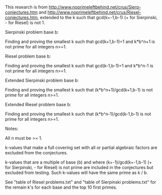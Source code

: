 This research is from http://www.noprimeleftbehind.net/crus/Sierp-conjectures.htm and http://www.noprimeleftbehind.net/crus/Riesel-conjectures.htm, extended to the k such that gcd(k+-1,b-1) (+ for Sierpinski, - for Riesel) is not 1.

Sierpinski problem base b:

Finding and proving the smallest k such that gcd(k+1,b-1)=1 and k*b^n+1 is not prime for all integers n>=1.

Riesel problem base b:

Finding and proving the smallest k such that gcd(k-1,b-1)=1 and k*b^n-1 is not prime for all integers n>=1.

Extended Sierpinski problem base b:

Finding and proving the smallest k such that (k*b^n+1)/gcd(k+1,b-1) is not prime for all integers n>=1.

Extended Riesel problem base b:

Finding and proving the smallest k such that (k*b^n-1)/gcd(k-1,b-1) is not prime for all integers n>=1.

Notes:

All n must be >= 1.

k-values that make a full covering set with all or partial algebraic factors are excluded from the conjectures.

k-values that are a multiple of base (b) and where (k+-1)/gcd(k+-1,b-1) (+ for Sierpinski, - for Riesel) is not prime are included in the conjectures but excluded from testing.
Such k-values will have the same prime as k / b.

See "table of Riesel problems.txt" and "table of Sierpinski problems.txt" for the remain k's for each base and the top 10 first primes.
